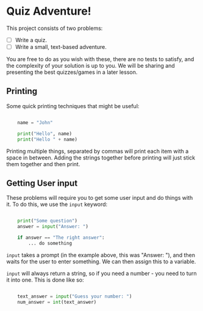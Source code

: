# Quiz Adventure!

This project consists of two problems:

  * [ ] Write a quiz.
  * [ ] Write a small, text-based adventure.

You are free to do as you wish with these, there are no tests to satisfy,
and the complexity of your solution is up to you.  We will be sharing and
presenting the best quizzes/games in a later lesson.


## Printing

Some quick printing techniques that might be useful:

``` python

    name = "John"

    print("Hello", name)
    print("Hello " + name)

```

Printing multiple things, separated by commas will print each item with a space in between.
Adding the strings together before printing will just stick them together and then print.


## Getting User input

These problems will require you to get some user input and do things with
it.  To do this, we use the `input` keyword:

``` python

    print("Some question")
    answer = input("Answer: ")

    if answer == "The right answer":
        ... do something

```

`input` takes a prompt (in the example above, this was "Answer: "), and
then waits for the user to enter something. We can then assign this to
a variable.


`input` will always return a string, so if you need a number - you need
to turn it into one.  This is done like so:

``` python

    text_answer = input("Guess your number: ")
    num_answer = int(text_answer)

```



